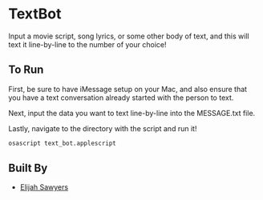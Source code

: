 # TextBot

Input a movie script, song lyrics, or some other body of text, and this will text it line-by-line to the number of your choice!

## To Run

First, be sure to have iMessage setup on your Mac, and also ensure that you have a text conversation already started with the person to text.

Next, input the data you want to text line-by-line into the MESSAGE.txt file.

Lastly, navigate to the directory with the script and run it!

```sh
osascript text_bot.applescript
```

## Built By
* [Elijah Sawyers](https://github.com/elijahsawyers/)
